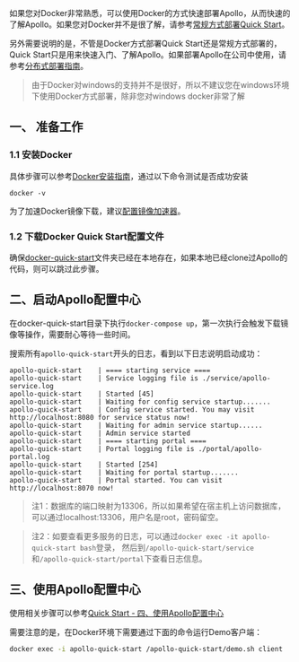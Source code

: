 如果您对Docker非常熟悉，可以使用Docker的方式快速部署Apollo，从而快速的了解Apollo。如果您对Docker并不是很了解，请参考[常规方式部署Quick Start](zh/deployment/quick-start)。

另外需要说明的是，不管是Docker方式部署Quick Start还是常规方式部署的，Quick
Start只是用来快速入门、了解Apollo。如果部署Apollo在公司中使用，请参考[分布式部署指南](zh/deployment/distributed-deployment-guide)。

> 由于Docker对windows的支持并不是很好，所以不建议您在windows环境下使用Docker方式部署，除非您对windows docker非常了解

## 一、 准备工作

### 1.1 安装Docker

具体步骤可以参考[Docker安装指南](https://yeasy.gitbooks.io/docker_practice/content/install/)，通过以下命令测试是否成功安装

```
docker -v
```

为了加速Docker镜像下载，建议[配置镜像加速器](https://yeasy.gitbooks.io/docker_practice/content/install/mirror.html)。

### 1.2 下载Docker Quick Start配置文件

确保[docker-quick-start](https://github.com/ctripcorp/apollo/tree/master/scripts/docker-quick-start)文件夹已经在本地存在，如果本地已经clone过Apollo的代码，则可以跳过此步骤。

## 二、启动Apollo配置中心

在docker-quick-start目录下执行`docker-compose up`，第一次执行会触发下载镜像等操作，需要耐心等待一些时间。

搜索所有`apollo-quick-start`开头的日志，看到以下日志说明启动成功：

```log
apollo-quick-start    | ==== starting service ====
apollo-quick-start    | Service logging file is ./service/apollo-service.log
apollo-quick-start    | Started [45]
apollo-quick-start    | Waiting for config service startup.......
apollo-quick-start    | Config service started. You may visit http://localhost:8080 for service status now!
apollo-quick-start    | Waiting for admin service startup......
apollo-quick-start    | Admin service started
apollo-quick-start    | ==== starting portal ====
apollo-quick-start    | Portal logging file is ./portal/apollo-portal.log
apollo-quick-start    | Started [254]
apollo-quick-start    | Waiting for portal startup.......
apollo-quick-start    | Portal started. You can visit http://localhost:8070 now!
```

> 注1：数据库的端口映射为13306，所以如果希望在宿主机上访问数据库，可以通过localhost:13306，用户名是root，密码留空。

> 注2：如要查看更多服务的日志，可以通过`docker exec -it apollo-quick-start bash`登录， 然后到`/apollo-quick-start/service`和`/apollo-quick-start/portal`下查看日志信息。

## 三、使用Apollo配置中心

使用相关步骤可以参考[Quick Start - 四、使用Apollo配置中心](zh/deployment/quick-start#四、使用apollo配置中心)

需要注意的是，在Docker环境下需要通过下面的命令运行Demo客户端：

```bash
docker exec -i apollo-quick-start /apollo-quick-start/demo.sh client
```
